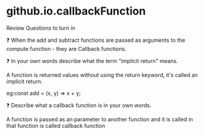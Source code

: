 # github.io.callbackFunction

Review Questions to turn in

❓ When the add and subtract functions are passed as arguments to the compute function - they are Callback functions.

❓ In your own words describe what the term "implicit return" means.

 A function is returned values without using the return keyword, it's called an implicit return.

 eg:const add = (x, y) => x + y;


❓ Describe what a callback function is in your own words.

A function is passed as an parameter to another function and it is called in that function is called callback function

